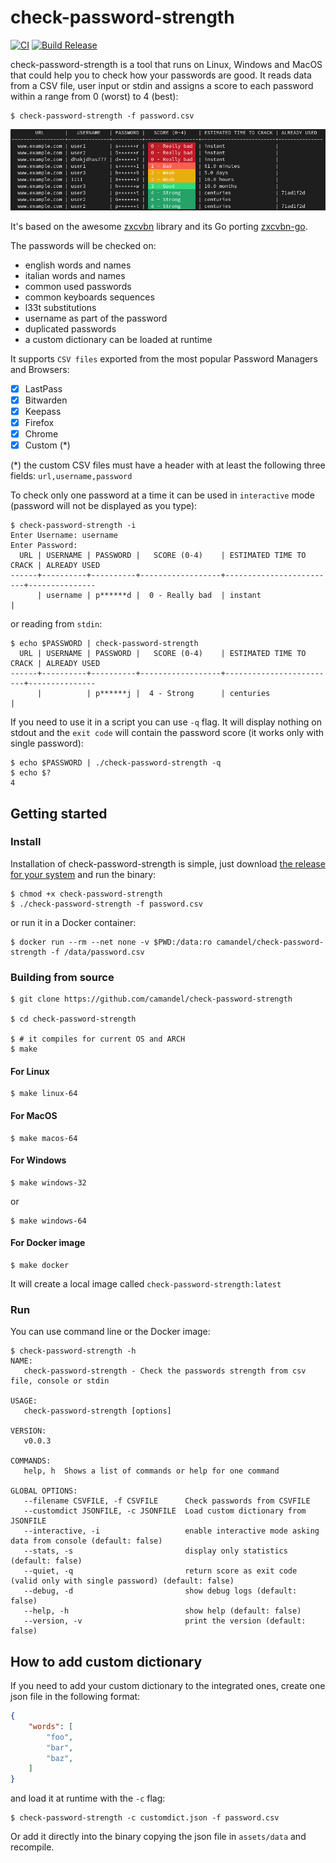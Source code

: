 # check-password-strength

[![CI](https://github.com/camandel/check-password-strength/actions/workflows/ci.yml/badge.svg)](https://github.com/camandel/check-password-strength/actions/workflows/ci.yml) [![Build Release](https://github.com/camandel/check-password-strength/actions/workflows/release.yml/badge.svg)](https://github.com/camandel/check-password-strength/actions/workflows/release.yml)

check-password-strength is a tool that runs on Linux, Windows and MacOS that could help you to check how your passwords are good. It reads data from a CSV file, user input or stdin and assigns a score to each password within a range from 0 (worst) to 4 (best):

```
$ check-password-strength -f password.csv
```
![img](assets/img/screenshot.jpg?raw=true)

It's based on the awesome [zxcvbn](https://github.com/dropbox/zxcvbn) library and its Go porting [zxcvbn-go](https://github.com/nbutton23/zxcvbn-go).

The passwords will be checked on:
- english words and names
- italian words and names
- common used passwords
- common keyboards sequences
- l33t substitutions
- username as part of the password
- duplicated passwords
- a custom dictionary can be loaded at runtime

It supports `CSV files` exported from the most popular Password Managers and Browsers:

- [x] LastPass
- [x] Bitwarden
- [x] Keepass
- [x] Firefox
- [x] Chrome
- [x] Custom (*)

(*) the custom CSV files must have a header with at least the following three fields: `url,username,password`

To check only one password at a time it can be used in `interactive` mode (password will not be displayed as you type):
```
$ check-password-strength -i
Enter Username: username
Enter Password: 
  URL | USERNAME | PASSWORD |   SCORE (0-4)    | ESTIMATED TIME TO CRACK | ALREADY USED   
------+----------+----------+------------------+-------------------------+---------------
      | username | p******d |  0 - Really bad  | instant                 |
```
or reading from `stdin`:
```
$ echo $PASSWORD | check-password-strength
  URL | USERNAME | PASSWORD |   SCORE (0-4)    | ESTIMATED TIME TO CRACK | ALREADY USED  
------+----------+----------+------------------+-------------------------+---------------
      |          | p******j |  4 - Strong      | centuries               |
```
If you need to use it in a script you can use `-q` flag. It will display nothing on stdout and the `exit code` will contain the password score (it works only with single password):
```
$ echo $PASSWORD | ./check-password-strength -q
$ echo $?
4
```
## Getting started

### Install

Installation of check-password-strength is simple, just download [the release for your system](https://github.com/camandel/check-password-strength/releases) and run the binary:
```
$ chmod +x check-password-strength
$ ./check-password-strength -f password.csv
```
or run it in a Docker container:
```
$ docker run --rm --net none -v $PWD:/data:ro camandel/check-password-strength -f /data/password.csv
```

### Building from source

```
$ git clone https://github.com/camandel/check-password-strength

$ cd check-password-strength

$ # it compiles for current OS and ARCH
$ make
```
#### For Linux

```shell linux
$ make linux-64
```
#### For MacOS

```shell linux
$ make macos-64
```
#### For Windows

```shell
$ make windows-32
```
or 
```shell
$ make windows-64
```
#### For Docker image

````shell linux
$ make docker
````
It will create a local image called `check-password-strength:latest`

### Run

You can use command line or the Docker image:

```
$ check-password-strength -h
NAME:
   check-password-strength - Check the passwords strength from csv file, console or stdin

USAGE:
   check-password-strength [options]

VERSION:
   v0.0.3

COMMANDS:
   help, h  Shows a list of commands or help for one command

GLOBAL OPTIONS:
   --filename CSVFILE, -f CSVFILE      Check passwords from CSVFILE
   --customdict JSONFILE, -c JSONFILE  Load custom dictionary from JSONFILE
   --interactive, -i                   enable interactive mode asking data from console (default: false)
   --stats, -s                         display only statistics (default: false)
   --quiet, -q                         return score as exit code (valid only with single password) (default: false)
   --debug, -d                         show debug logs (default: false)
   --help, -h                          show help (default: false)
   --version, -v                       print the version (default: false)
```

## How to add custom dictionary
If you need to add your custom dictionary to the integrated ones, create one json file in the following format:

```json
{
    "words": [
        "foo",
        "bar",
        "baz",
    ]
}
```
and load it at runtime with the `-c` flag:
```
$ check-password-strength -c customdict.json -f password.csv
```
Or add it directly into the binary copying the json file in `assets/data` and recompile.
